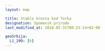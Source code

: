 ```yaml
---
layout: map

title: Stablo bresta kod Torka
designation: Spomenik prirode
last_modified_at: 2018-05-31T00:23:14+02:00

geoSrbija:
  L1_299: [6]
---
```

